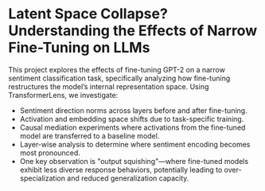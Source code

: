 # Latent Space Collapse? Understanding the Effects of Narrow Fine-Tuning on LLMs

This project explores the effects of fine-tuning GPT-2 on a narrow sentiment classification task, specifically analyzing how fine-tuning restructures the model’s internal representation space. Using TransformerLens, we investigate:

- Sentiment direction norms across layers before and after fine-tuning.
- Activation and embedding space shifts due to task-specific training.
- Causal mediation experiments where activations from the fine-tuned model are transferred to a baseline model.
- Layer-wise analysis to determine where sentiment encoding becomes most pronounced.
- One key observation is "output squishing"—where fine-tuned models exhibit less diverse response behaviors, potentially leading to over-specialization and reduced generalization capacity.
